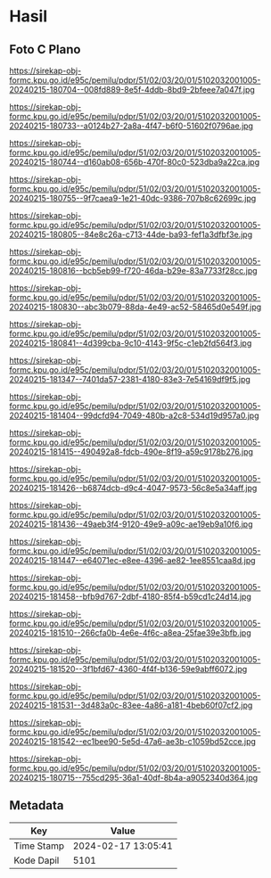 # Hasil

## Foto C Plano

https://sirekap-obj-formc.kpu.go.id/e95c/pemilu/pdpr/51/02/03/20/01/5102032001005-20240215-180704--008fd889-8e5f-4ddb-8bd9-2bfeee7a047f.jpg

https://sirekap-obj-formc.kpu.go.id/e95c/pemilu/pdpr/51/02/03/20/01/5102032001005-20240215-180733--a0124b27-2a8a-4f47-b6f0-51602f0796ae.jpg

https://sirekap-obj-formc.kpu.go.id/e95c/pemilu/pdpr/51/02/03/20/01/5102032001005-20240215-180744--d160ab08-656b-470f-80c0-523dba9a22ca.jpg

https://sirekap-obj-formc.kpu.go.id/e95c/pemilu/pdpr/51/02/03/20/01/5102032001005-20240215-180755--9f7caea9-1e21-40dc-9386-707b8c62699c.jpg

https://sirekap-obj-formc.kpu.go.id/e95c/pemilu/pdpr/51/02/03/20/01/5102032001005-20240215-180805--84e8c26a-c713-44de-ba93-fef1a3dfbf3e.jpg

https://sirekap-obj-formc.kpu.go.id/e95c/pemilu/pdpr/51/02/03/20/01/5102032001005-20240215-180816--bcb5eb99-f720-46da-b29e-83a7733f28cc.jpg

https://sirekap-obj-formc.kpu.go.id/e95c/pemilu/pdpr/51/02/03/20/01/5102032001005-20240215-180830--abc3b079-88da-4e49-ac52-58465d0e549f.jpg

https://sirekap-obj-formc.kpu.go.id/e95c/pemilu/pdpr/51/02/03/20/01/5102032001005-20240215-180841--4d399cba-9c10-4143-9f5c-c1eb2fd564f3.jpg

https://sirekap-obj-formc.kpu.go.id/e95c/pemilu/pdpr/51/02/03/20/01/5102032001005-20240215-181347--7401da57-2381-4180-83e3-7e54169df9f5.jpg

https://sirekap-obj-formc.kpu.go.id/e95c/pemilu/pdpr/51/02/03/20/01/5102032001005-20240215-181404--99dcfd94-7049-480b-a2c8-534d19d957a0.jpg

https://sirekap-obj-formc.kpu.go.id/e95c/pemilu/pdpr/51/02/03/20/01/5102032001005-20240215-181415--490492a8-fdcb-490e-8f19-a59c9178b276.jpg

https://sirekap-obj-formc.kpu.go.id/e95c/pemilu/pdpr/51/02/03/20/01/5102032001005-20240215-181426--b6874dcb-d9c4-4047-9573-56c8e5a34aff.jpg

https://sirekap-obj-formc.kpu.go.id/e95c/pemilu/pdpr/51/02/03/20/01/5102032001005-20240215-181436--49aeb3f4-9120-49e9-a09c-ae19eb9a10f6.jpg

https://sirekap-obj-formc.kpu.go.id/e95c/pemilu/pdpr/51/02/03/20/01/5102032001005-20240215-181447--e64071ec-e8ee-4396-ae82-1ee8551caa8d.jpg

https://sirekap-obj-formc.kpu.go.id/e95c/pemilu/pdpr/51/02/03/20/01/5102032001005-20240215-181458--bfb9d767-2dbf-4180-85f4-b59cd1c24d14.jpg

https://sirekap-obj-formc.kpu.go.id/e95c/pemilu/pdpr/51/02/03/20/01/5102032001005-20240215-181510--266cfa0b-4e6e-4f6c-a8ea-25fae39e3bfb.jpg

https://sirekap-obj-formc.kpu.go.id/e95c/pemilu/pdpr/51/02/03/20/01/5102032001005-20240215-181520--3f1bfd67-4360-4f4f-b136-59e9abff6072.jpg

https://sirekap-obj-formc.kpu.go.id/e95c/pemilu/pdpr/51/02/03/20/01/5102032001005-20240215-181531--3d483a0c-83ee-4a86-a181-4beb60f07cf2.jpg

https://sirekap-obj-formc.kpu.go.id/e95c/pemilu/pdpr/51/02/03/20/01/5102032001005-20240215-181542--ec1bee90-5e5d-47a6-ae3b-c1059bd52cce.jpg

https://sirekap-obj-formc.kpu.go.id/e95c/pemilu/pdpr/51/02/03/20/01/5102032001005-20240215-180715--755cd295-36a1-40df-8b4a-a9052340d364.jpg


## Metadata

| Key        | Value               |
| ---------- | ------------------- |
| Time Stamp | 2024-02-17 13:05:41 |
| Kode Dapil | 5101                |



